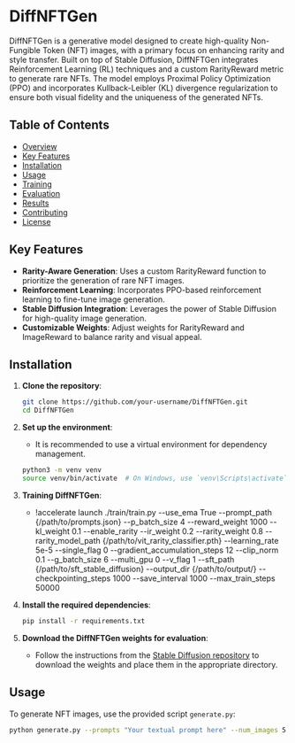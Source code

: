 # DiffNFTGen

DiffNFTGen is a generative model designed to create high-quality Non-Fungible Token (NFT) images, with a primary focus on enhancing rarity and style transfer. Built on top of Stable Diffusion, DiffNFTGen integrates Reinforcement Learning (RL) techniques and a custom RarityReward metric to generate rare NFTs. The model employs Proximal Policy Optimization (PPO) and incorporates Kullback-Leibler (KL) divergence regularization to ensure both visual fidelity and the uniqueness of the generated NFTs.

## Table of Contents

- [Overview](#overview)
- [Key Features](#key-features)
- [Installation](#installation)
- [Usage](#usage)
- [Training](#training)
- [Evaluation](#evaluation)
- [Results](#results)
- [Contributing](#contributing)
- [License](#license)

## Key Features

- **Rarity-Aware Generation**: Uses a custom RarityReward function to prioritize the generation of rare NFT images.
- **Reinforcement Learning**: Incorporates PPO-based reinforcement learning to fine-tune image generation.
- **Stable Diffusion Integration**: Leverages the power of Stable Diffusion for high-quality image generation.
- **Customizable Weights**: Adjust weights for RarityReward and ImageReward to balance rarity and visual appeal.

## Installation

1. **Clone the repository**:
    ```bash
    git clone https://github.com/your-username/DiffNFTGen.git
    cd DiffNFTGen
    ```

2. **Set up the environment**:
    - It is recommended to use a virtual environment for dependency management.
    ```bash
    python3 -m venv venv
    source venv/bin/activate  # On Windows, use `venv\Scripts\activate`
    ```
3. **Training DiffNFTGen**:
    - !accelerate launch ./train/train.py --use_ema True --prompt_path {/path/to/prompts.json} --p_batch_size 4 --reward_weight 1000 --kl_weight 0.1 --enable_rarity --ir_weight 0.2 --rarity_weight 0.8 --rarity_model_path {/path/to/vit_rarity_classifier.pth} --learning_rate 5e-5 --single_flag 0 --gradient_accumulation_steps 12 --clip_norm 0.1 --g_batch_size 6 --multi_gpu 0 --v_flag 1 --sft_path {/path/to/sft_stable_diffusion} --output_dir {/path/to/output/} --checkpointing_steps 1000 --save_interval 1000 --max_train_steps 50000

3. **Install the required dependencies**:
    ```bash
    pip install -r requirements.txt
    ```

4. **Download the DiffNFTGen weights for evaluation**:
    - Follow the instructions from the [Stable Diffusion repository](https://github.com/CompVis/stable-diffusion) to download the weights and place them in the appropriate directory.

## Usage

To generate NFT images, use the provided script `generate.py`:

```bash
python generate.py --prompts "Your textual prompt here" --num_images 5 --weights ./weights/
